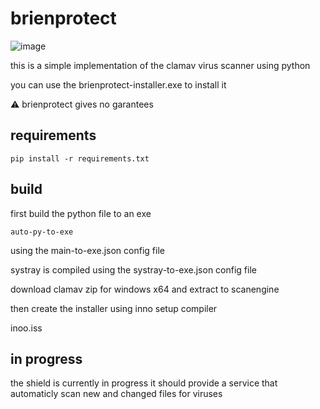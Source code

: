 # brienprotect

![image](https://raw.githubusercontent.com/bryanster/brienprotect/master/icon.ico)

this is a simple implementation of the clamav virus scanner using python

you can use the brienprotect-installer.exe to install it

⚠️ brienprotect gives no garantees

## requirements

``pip install -r requirements.txt``

## build

first build the python file to an exe

  `auto-py-to-exe`

using the main-to-exe.json config file

systray is compiled using the systray-to-exe.json config file

download clamav zip for windows x64 and extract to scanengine


then create the installer using inno setup compiler

inoo.iss

## in progress
the shield is currently in progress 
it should provide a service that automaticly scan new and changed files for viruses
